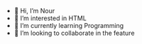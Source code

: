 - 👋 Hi, I’m Nour
- 👀 I’m interested in HTML
- 🌱 I’m currently learning Programming
- 💞️ I’m looking to collaborate in the feature


<!---
NourDabis/NourDabis is a ✨ special ✨ repository because its `README.md` (this file) appears on your GitHub profile.
You can click the Preview link to take a look at your changes.
--->
